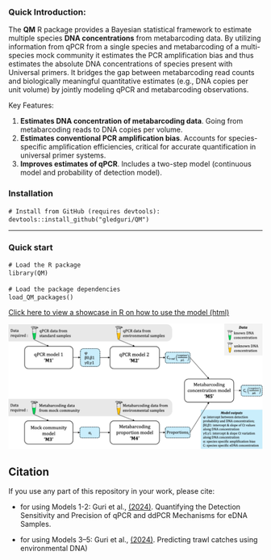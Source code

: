 ### Quick Introduction:

The **QM** R package provides a Bayesian statistical framework to estimate multiple species **DNA concentrations** from metabarcoding data. By utilizing information from qPCR from a single species and metabarcoding of a multi-species mock community it estimates the PCR amplification bias and thus estimates the absolute DNA concentrations of species present with Universal primers. It bridges the gap between metabarcoding read counts and biologically meaningful quantitative estimates (e.g., DNA copies per unit volume) by jointly modeling qPCR and metabarcoding observations.

Key Features:

1. **Estimates DNA concentration of metabarcoding data**. Going from metabarcoding reads to DNA copies per volume.
2. **Estimates conventional PCR amplification bias**. Accounts for species-specific amplification efficiencies, critical for accurate quantification in universal primer systems.
3. **Improves estimates of qPCR**. Includes a two-step model (continuous model and probability of detection model).

### Installation
```
# Install from GitHub (requires devtools):  
devtools::install_github("gledguri/QM")
```
------

### Quick start

```
# Load the R package
library(QM)

# Load the package dependencies
load_QM_packages()
```

[Click here to view a showcase in R on how to use the model (html)](https://html-preview.github.io/?url=https://github.com/gledguri/QM/blob/main/html/Showcase.html)


![QM model overview](Images/Model_layout.jpg)


## Citation
If you use any part of this repository in your work, please cite:
- for using Models 1-2: Guri et al., [(2024)](https://onlinelibrary.wiley.com/doi/full/10.1002/ece3.70678). Quantifying the Detection Sensitivity and Precision of qPCR and ddPCR Mechanisms for eDNA Samples.

- for using Models 3–5: Guri et al., [(2024)](https://academic.oup.com/icesjms/article/81/8/1536/7728836). Predicting trawl catches using environmental DNA)